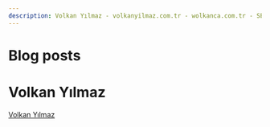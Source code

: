 ```yaml
---
description: Volkan Yılmaz - volkanyilmaz.com.tr - wolkanca.com.tr - SEO - WordPress
---
```


# Blog posts
<!-- BLOG-POST-LIST:START -->
<!-- BLOG-POST-LIST:END -->


# Volkan Yılmaz

[Volkan Yılmaz](https://volkanyilmaz.com.tr/)

